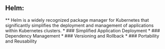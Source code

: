 ## Helm:

** Helm is a widely recognized package manager for Kubernetes that significantly simplifies the deployment and management of applications within Kubernetes clusters. 
	* ### Simplified Application Deployment
	* ### Dependency Management
	* ### Versioning and Rollback
	* ### Portability and Reusability
